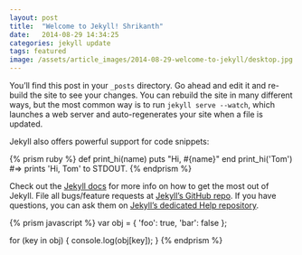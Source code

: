 ```yaml
---
layout: post
title:  "Welcome to Jekyll! Shrikanth"
date:   2014-08-29 14:34:25
categories: jekyll update
tags: featured
image: /assets/article_images/2014-08-29-welcome-to-jekyll/desktop.jpg
---
```


You’ll find this post in your `_posts` directory. Go ahead and edit it and re-build the site to see your changes. You can rebuild the site in many different ways, but the most common way is to run `jekyll serve --watch`, which launches a web server and auto-regenerates your site when a file is updated.

Jekyll also offers powerful support for code snippets:

{% prism ruby %}
def print_hi(name)
  puts "Hi, #{name}"
end
print_hi('Tom')
#=> prints 'Hi, Tom' to STDOUT.
{% endprism %}

Check out the [Jekyll docs][jekyll] for more info on how to get the most out of Jekyll. File all bugs/feature requests at [Jekyll’s GitHub repo][jekyll-gh]. If you have questions, you can ask them on [Jekyll’s dedicated Help repository][jekyll-help].

{% prism javascript  %}
var obj = { 'foo': true, 'bar': false };

for (key in obj) {
  console.log(obj[key]);
}
{% endprism %}


[jekyll]:      http://jekyllrb.com
[jekyll-gh]:   https://github.com/jekyll/jekyll
[jekyll-help]: https://github.com/jekyll/jekyll-help

